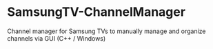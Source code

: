 SamsungTV-ChannelManager
========================

Channel manager for Samsung TVs to manually manage and organize channels via GUI (C++ / Windows)
